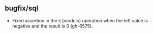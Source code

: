 ## bugfix/sql

* Fixed assertion in the `%` (modulo) operation when the left value is negative
  and the result is 0 (gh-6575).
